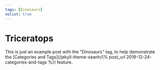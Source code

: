```yaml
---
tags: [Dinosaurs]
nolist: true
---
```


Triceratops
===========

This is just an example post with the "Dinosaurs" tag,
to help demonstrate the [Categories and Tags](/jekyll-theme-seanh/{% post_url 2019-12-24-categories-and-tags %})
feature.
